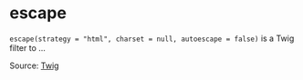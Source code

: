 # escape

`escape(strategy = "html", charset = null, autoescape = false)` is a Twig filter to ...


Source: [Twig](https://twig.symfony.com/escape)